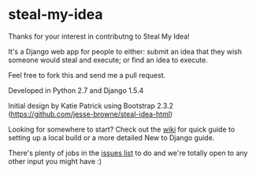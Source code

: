 steal-my-idea
=============

Thanks for your interest in contributng to Steal My Idea!

It's a Django web app for people to either: submit an idea that they wish someone would steal and execute; or find an idea to execute.

Feel free to fork this and send me a pull request.

Developed in Python 2.7 and Django 1.5.4

Initial design by Katie Patrick using Bootstrap 2.3.2
(https://github.com/jesse-browne/steal-idea-html)

Looking for somewhere to start? Check out the <a href="https://github.com/jesse-browne/steal-my-idea/wiki">wiki</a> for quick guide to setting up a local build or a more detailed New to Django guide. 

There's plenty of jobs in the  <a href="https://github.com/jesse-browne/steal-my-idea/issues">issues list</a> to do and we're totally open to any other input you might have :)